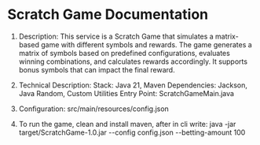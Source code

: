 # Scratch Game Documentation

1. Description:
   This service is a Scratch Game that simulates a matrix-based game with different symbols and rewards. The game
   generates a matrix of symbols based on predefined configurations, evaluates winning combinations, and calculates
   rewards accordingly. It supports bonus symbols that can impact the final reward.

2. Technical Description:
   Stack: Java 21, Maven
   Dependencies: Jackson, Java Random, Custom Utilities
   Entry Point: ScratchGameMain.java

3. Configuration: src/main/resources/config.json

4. To run the game, clean and install maven, after in cli write: java -jar target/ScratchGame-1.0.jar --config config.json --betting-amount 100
